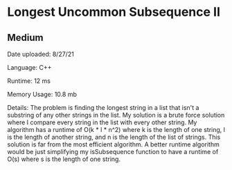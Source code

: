 
# Longest Uncommon Subsequence II

## Medium

Date uploaded: 8/27/21

Language: C++

Runtime: 12 ms

Memory Usage: 10.8 mb

Details: The problem is finding the longest string in a list that isn't a substring of any other strings in the list. My solution is a brute force solution where I compare every string in the list with every other string. My algorithm has a runtime of O(k * l * n^2) where k is the length of one string, l is the length of another string, and n is the length of the list of strings. This solution is far from the most efficient algorithm. A better runtime algorithm would be just simplifying my isSubsequence function to have a runtime of O(s) where s is the length of one string.
